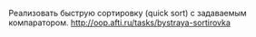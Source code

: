 Реализовать быструю сортировку (quick sort) с задаваемым компаратором.
http://oop.afti.ru/tasks/bystraya-sortirovka
